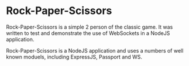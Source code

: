 # Rock-Paper-Scissors

Rock-Paper-Scissors is a simple 2 person of the classic game.  It was written to test and demonstrate the use of WebSockets in a NodeJS application.

Rock-Paper-Scissors is a NodeJS application and uses a numbers of well known moduels, including ExpressJS, Passport and WS.
